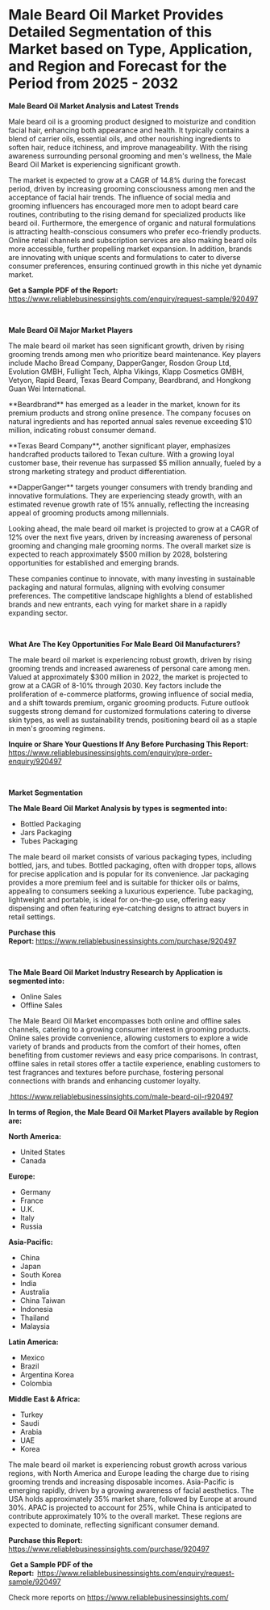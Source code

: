 <p><h1>Male Beard Oil Market Provides Detailed Segmentation of this Market based on Type, Application, and Region and Forecast for the Period from 2025 - 2032</h1></p><p><strong>Male Beard Oil Market Analysis and Latest Trends</strong></p>
<p><p>Male beard oil is a grooming product designed to moisturize and condition facial hair, enhancing both appearance and health. It typically contains a blend of carrier oils, essential oils, and other nourishing ingredients to soften hair, reduce itchiness, and improve manageability. With the rising awareness surrounding personal grooming and men's wellness, the Male Beard Oil Market is experiencing significant growth. </p><p>The market is expected to grow at a CAGR of 14.8% during the forecast period, driven by increasing grooming consciousness among men and the acceptance of facial hair trends. The influence of social media and grooming influencers has encouraged more men to adopt beard care routines, contributing to the rising demand for specialized products like beard oil. Furthermore, the emergence of organic and natural formulations is attracting health-conscious consumers who prefer eco-friendly products. Online retail channels and subscription services are also making beard oils more accessible, further propelling market expansion. In addition, brands are innovating with unique scents and formulations to cater to diverse consumer preferences, ensuring continued growth in this niche yet dynamic market.</p></p>
<p><strong>Get a Sample PDF of the Report:&nbsp;</strong> <a href="https://www.reliablebusinessinsights.com/enquiry/request-sample/920497?utm_campaign=2446&utm_medium=2&utm_source=Github&utm_content=ia&utm_term=06032025&utm_id=male-beard-oil">https://www.reliablebusinessinsights.com/enquiry/request-sample/920497</a></p>
<p>&nbsp;</p>
<p><strong>Male Beard Oil Major Market Players</strong></p>
<p><p>The male beard oil market has seen significant growth, driven by rising grooming trends among men who prioritize beard maintenance. Key players include Macho Bread Company, DapperGanger, Rosdon Group Ltd, Evolution GMBH, Fullight Tech, Alpha Vikings, Klapp Cosmetics GMBH, Vetyon, Rapid Beard, Texas Beard Company, Beardbrand, and Hongkong Guan Wei International.</p><p>**Beardbrand** has emerged as a leader in the market, known for its premium products and strong online presence. The company focuses on natural ingredients and has reported annual sales revenue exceeding $10 million, indicating robust consumer demand.</p><p>**Texas Beard Company**, another significant player, emphasizes handcrafted products tailored to Texan culture. With a growing loyal customer base, their revenue has surpassed $5 million annually, fueled by a strong marketing strategy and product differentiation.</p><p>**DapperGanger** targets younger consumers with trendy branding and innovative formulations. They are experiencing steady growth, with an estimated revenue growth rate of 15% annually, reflecting the increasing appeal of grooming products among millennials.</p><p>Looking ahead, the male beard oil market is projected to grow at a CAGR of 12% over the next five years, driven by increasing awareness of personal grooming and changing male grooming norms. The overall market size is expected to reach approximately $500 million by 2028, bolstering opportunities for established and emerging brands.</p><p>These companies continue to innovate, with many investing in sustainable packaging and natural formulas, aligning with evolving consumer preferences. The competitive landscape highlights a blend of established brands and new entrants, each vying for market share in a rapidly expanding sector.</p></p>
<p>&nbsp;</p>
<p><strong>What Are The Key Opportunities For Male Beard Oil Manufacturers?</strong></p>
<p><p>The male beard oil market is experiencing robust growth, driven by rising grooming trends and increased awareness of personal care among men. Valued at approximately $300 million in 2022, the market is projected to grow at a CAGR of 8-10% through 2030. Key factors include the proliferation of e-commerce platforms, growing influence of social media, and a shift towards premium, organic grooming products. Future outlook suggests strong demand for customized formulations catering to diverse skin types, as well as sustainability trends, positioning beard oil as a staple in men's grooming regimens.</p></p>
<p><strong>Inquire or Share Your Questions If Any Before Purchasing This Report:</strong> <a href="https://www.reliablebusinessinsights.com/enquiry/pre-order-enquiry/920497?utm_campaign=2446&utm_medium=2&utm_source=Github&utm_content=ia&utm_term=06032025&utm_id=male-beard-oil">https://www.reliablebusinessinsights.com/enquiry/pre-order-enquiry/920497</a></p>
<p>&nbsp;</p>
<p><strong>Market Segmentation</strong></p>
<p><strong>The Male Beard Oil Market Analysis by types is segmented into:</strong></p>
<p><ul><li>Bottled Packaging</li><li>Jars Packaging</li><li>Tubes Packaging</li></ul></p>
<p><p>The male beard oil market consists of various packaging types, including bottled, jars, and tubes. Bottled packaging, often with dropper tops, allows for precise application and is popular for its convenience. Jar packaging provides a more premium feel and is suitable for thicker oils or balms, appealing to consumers seeking a luxurious experience. Tube packaging, lightweight and portable, is ideal for on-the-go use, offering easy dispensing and often featuring eye-catching designs to attract buyers in retail settings.</p></p>
<p><strong>Purchase this Report:&nbsp;</strong><a href="https://www.reliablebusinessinsights.com/purchase/920497?utm_campaign=2446&utm_medium=2&utm_source=Github&utm_content=ia&utm_term=06032025&utm_id=male-beard-oil">https://www.reliablebusinessinsights.com/purchase/920497</a></p>
<p>&nbsp;</p>
<p><strong>The Male Beard Oil Market Industry Research by Application is segmented into:</strong></p>
<p><ul><li>Online Sales</li><li>Offline Sales</li></ul></p>
<p><p>The Male Beard Oil Market encompasses both online and offline sales channels, catering to a growing consumer interest in grooming products. Online sales provide convenience, allowing customers to explore a wide variety of brands and products from the comfort of their homes, often benefiting from customer reviews and easy price comparisons. In contrast, offline sales in retail stores offer a tactile experience, enabling customers to test fragrances and textures before purchase, fostering personal connections with brands and enhancing customer loyalty.</p></p>
<p><a href="https://www.reliablebusinessinsights.com/male-beard-oil-r920497?utm_campaign=2446&utm_medium=2&utm_source=Github&utm_content=ia&utm_term=06032025&utm_id=male-beard-oil">&nbsp;https://www.reliablebusinessinsights.com/male-beard-oil-r920497</a></p>
<p><strong>In terms of Region, the Male Beard Oil Market Players available by Region are:</strong></p>
<p>
    <p> <strong> North America: </strong>
        <ul>
            <li>United States</li>
            <li>Canada</li>
        </ul>
        </p> 
    <p> <strong> Europe: </strong>
        <ul>
            <li>Germany</li>
            <li>France</li>
            <li>U.K.</li>
            <li>Italy</li>
            <li>Russia</li>
        </ul>
        </p> 
    <p> <strong> Asia-Pacific: </strong>
        <ul>
            <li>China</li>
            <li>Japan</li>
            <li>South Korea</li>
            <li>India</li>
            <li>Australia</li>
            <li>China Taiwan</li>
            <li>Indonesia</li>
            <li>Thailand</li>
            <li>Malaysia</li>
        </ul>
        </p> 
    <p> <strong> Latin America: </strong>
        <ul>
            <li>Mexico</li>
            <li>Brazil</li>
            <li>Argentina Korea</li>
            <li>Colombia</li>
        </ul>
        </p> 
    <p> <strong> Middle East & Africa: </strong>
        <ul>
            <li>Turkey</li>
            <li>Saudi</li>
            <li>Arabia</li>
            <li>UAE</li>
            <li>Korea</li>
        </ul>
    </p>
    </p>
<p><p>The male beard oil market is experiencing robust growth across various regions, with North America and Europe leading the charge due to rising grooming trends and increasing disposable incomes. Asia-Pacific is emerging rapidly, driven by a growing awareness of facial aesthetics. The USA holds approximately 35% market share, followed by Europe at around 30%. APAC is projected to account for 25%, while China is anticipated to contribute approximately 10% to the overall market. These regions are expected to dominate, reflecting significant consumer demand.</p></p>
<p><strong>Purchase this Report: </strong><a href="https://www.reliablebusinessinsights.com/purchase/920497?utm_campaign=2446&utm_medium=2&utm_source=Github&utm_content=ia&utm_term=06032025&utm_id=male-beard-oil">https://www.reliablebusinessinsights.com/purchase/920497</a></p>
<p>&nbsp;<strong>Get a Sample PDF of the Report:&nbsp;&nbsp;</strong><a href="https://www.reliablebusinessinsights.com/enquiry/request-sample/920497?utm_campaign=2446&utm_medium=2&utm_source=Github&utm_content=ia&utm_term=06032025&utm_id=male-beard-oil">https://www.reliablebusinessinsights.com/enquiry/request-sample/920497</a></p>
<p><strong></strong></p>
<p>Check more reports on <a href="https://www.reliablebusinessinsights.com/?utm_campaign=2446&utm_medium=2&utm_source=Github&utm_content=ia&utm_term=06032025&utm_id=male-beard-oil">https://www.reliablebusinessinsights.com/</a></p>